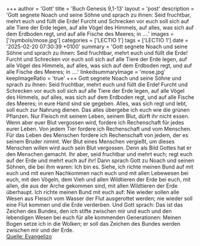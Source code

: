 +++
author = 'Gott'
title = 'Buch Genesis 9,1-13'
layout = 'post'
description = 'Gott segnete Noach und seine Söhne und sprach zu ihnen: Seid fruchtbar, mehrt euch und füllt die Erde! Furcht und Schrecken vor euch soll sich auf alle Tiere der Erde legen, auf alle Vögel des Himmels, auf alles, was sich auf dem Erdboden regt, und auf alle Fische des Meeres; in ....'
images = ['/symbols/mose.jpg']
categories = ['LECTIO 1']
tags = ['LECTIO 1']
date = '2025-02-20 07:30:39 +0100'
summary = 'Gott segnete Noach und seine Söhne und sprach zu ihnen: Seid fruchtbar, mehrt euch und füllt die Erde! Furcht und Schrecken vor euch soll sich auf alle Tiere der Erde legen, auf alle Vögel des Himmels, auf alles, was sich auf dem Erdboden regt, und auf alle Fische des Meeres; in ....'
linkedsummaryImage = 'mose.jpg'
keepImageRatio = 'true'
+++
Gott segnete Noach und seine Söhne und sprach zu ihnen: Seid fruchtbar, mehrt euch und füllt die Erde!
Furcht und Schrecken vor euch soll sich auf alle Tiere der Erde legen, auf alle Vögel des Himmels, auf alles, was sich auf dem Erdboden regt, und auf alle Fische des Meeres; in eure Hand sind sie gegeben.<!--more-->
Alles, was sich regt und lebt, soll euch zur Nahrung dienen. Das alles übergebe ich euch wie die grünen Pflanzen.
Nur Fleisch mit seinem Leben, seinem Blut, dürft ihr nicht essen.
Wenn aber euer Blut vergossen wird, fordere ich Rechenschaft für jedes eurer Leben. Von jedem Tier fordere ich Rechenschaft und vom Menschen. Für das Leben des Menschen fordere ich Rechenschaft von jedem, der es seinem Bruder nimmt.
Wer Blut eines Menschen vergießt, um dieses Menschen willen wird auch sein Blut vergossen. Denn als Bild Gottes hat er den Menschen gemacht.
Ihr aber, seid fruchtbar und mehrt euch; regt euch auf der Erde und mehrt euch auf ihr!
Dann sprach Gott zu Noach und seinen Söhnen, die bei ihm waren:
Ich bin es. Siehe, ich richte meinen Bund auf mit euch und mit euren Nachkommen nach euch
und mit allen Lebewesen bei euch, mit den Vögeln, dem Vieh und allen Wildtieren der Erde bei euch, mit allen, die aus der Arche gekommen sind, mit allen Wildtieren der Erde überhaupt.
Ich richte meinen Bund mit euch auf: Nie wieder sollen alle Wesen aus Fleisch vom Wasser der Flut ausgerottet werden; nie wieder soll eine Flut kommen und die Erde verderben.
Und Gott sprach: Das ist das Zeichen des Bundes, den ich stifte zwischen mir und euch und den lebendigen Wesen bei euch für alle kommenden Generationen:
Meinen Bogen setze ich in die Wolken; er soll das Zeichen des Bundes werden zwischen mir und der Erde.<br> [Quelle: Evangelizo](https://evangeliumtagfuertag.org/DE/gospel)